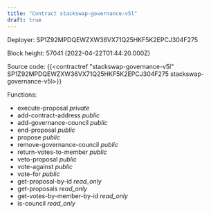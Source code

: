 ```yaml
---
title: "Contract stackswap-governance-v5l"
draft: true
---
```

Deployer: SP1Z92MPDQEWZXW36VX71Q25HKF5K2EPCJ304F275


 



Block height: 57041 (2022-04-22T01:44:20.000Z)

Source code: {{<contractref "stackswap-governance-v5l" SP1Z92MPDQEWZXW36VX71Q25HKF5K2EPCJ304F275 stackswap-governance-v5l>}}

Functions:

* execute-proposal _private_
* add-contract-address _public_
* add-governance-council _public_
* end-proposal _public_
* propose _public_
* remove-governance-council _public_
* return-votes-to-member _public_
* veto-proposal _public_
* vote-against _public_
* vote-for _public_
* get-proposal-by-id _read_only_
* get-proposals _read_only_
* get-votes-by-member-by-id _read_only_
* is-council _read_only_

